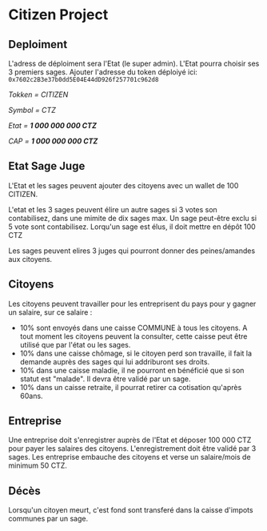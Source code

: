 # Citizen Project

## **Deploiment**

L'adress de déploiment sera l'Etat (le super admin).
L'Etat pourra choisir ses 3 premiers sages.
Ajouter l'adresse du token déploiyé ici: `0x7602c2B3e37b0dd5E04E44dD926f257701c962d8`

_Tokken = CITIZEN_

_Symbol = CTZ_

_Etat =_ **_1 000 000 000 CTZ_**

_CAP =_ **_1 000 000 000 CTZ_**

## **Etat Sage Juge**

L'Etat et les sages peuvent ajouter des citoyens avec un wallet de 100 CITIZEN.

L'etat et les 3 sages peuvent élire un autre sages si 3 votes son contabilisez, dans une mimite de dix sages max. Un sage peut-être exclu si 5 vote sont contabilisez.
Lorqu'un sage est élus, il doit mettre en dépôt 100 CTZ

Les sages peuvent elires 3 juges qui pourront donner des peines/amandes aux citoyens.

## **Citoyens**

Les citoyens peuvent travailler pour les entreprisent du pays pour y gagner un salaire, sur ce salaire :

- 10% sont envoyés dans une caisse COMMUNE à tous les citoyens. A tout moment les citoyens peuvent la consulter, cette caisse peut être utilisé que par l'état ou les sages.
- 10% dans une caisse chômage, si le citoyen perd son travaille, il fait la demande auprès des sages qui lui addriburont ses droits.
- 10% dans une caisse maladie, il ne pourront en bénéficié que si son statut est "malade". Il devra être validé par un sage.
- 10% dans un caisse retraite, il pourrat retirer ca cotisation qu'après 60ans.

## **Entreprise**

Une entreprise doit s'enregistrer auprès de l'Etat et déposer 100 000 CTZ pour payer les salaires des citoyens. L'enregistrement doit être validé par 3 sages.
Les entreprise embauche des citoyens et verse un salaire/mois de minimum 50 CTZ.

## **Décès**

Lorsqu'un citoyen meurt, c'est fond sont transferé dans la caisse d'impots communes par un sage.
